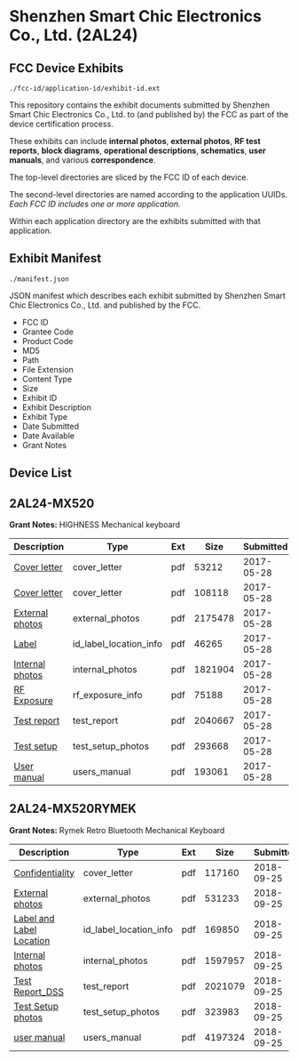# Shenzhen Smart Chic Electronics Co., Ltd. (2AL24)
## FCC Device Exhibits

```
./fcc-id/application-id/exhibit-id.ext
```

This repository contains the exhibit documents submitted by Shenzhen Smart Chic Electronics Co., Ltd. to (and published by) the FCC as part of the device certification process.

These exhibits can include **internal photos**, **external photos**, **RF test reports**, **block diagrams**, **operational descriptions**, **schematics**, **user manuals**, and various **correspondence**.

The top-level directories are sliced by the FCC ID of each device.

The second-level directories are named according to the application UUIDs. *Each FCC ID includes one or more application.*

Within each application directory are the exhibits submitted with that application. 

## Exhibit Manifest

```
./manifest.json
```

JSON manifest which describes each exhibit submitted by Shenzhen Smart Chic Electronics Co., Ltd. and published by the FCC.

- FCC ID
- Grantee Code
- Product Code
- MD5
- Path
- File Extension
- Content Type
- Size
- Exhibit ID
- Exhibit Description
- Exhibit Type
- Date Submitted
- Date Available
- Grant Notes

## Device List
## 2AL24-MX520
**Grant Notes:** HIGHNESS Mechanical keyboard

| Description | Type | Ext | Size | Submitted | Available |
| ----------- | ---- | --- | ---- | --------- | --------- |
| [Cover letter](2AL24-MX520/8a9c6bbc589f5b699116f746bf4f67c5/3406320.pdf) | cover_letter | pdf | 53212 | 2017-05-28 | 2017-05-28 |
| [Cover letter](2AL24-MX520/8a9c6bbc589f5b699116f746bf4f67c5/3406321.pdf) | cover_letter | pdf | 108118 | 2017-05-28 | 2017-05-28 |
| [External photos](2AL24-MX520/8a9c6bbc589f5b699116f746bf4f67c5/3406322.pdf) | external_photos | pdf | 2175478 | 2017-05-28 | 2017-05-28 |
| [Label](2AL24-MX520/8a9c6bbc589f5b699116f746bf4f67c5/3406323.pdf) | id_label_location_info | pdf | 46265 | 2017-05-28 | 2017-05-28 |
| [Internal photos](2AL24-MX520/8a9c6bbc589f5b699116f746bf4f67c5/3406324.pdf) | internal_photos | pdf | 1821904 | 2017-05-28 | 2017-05-28 |
| [RF Exposure](2AL24-MX520/8a9c6bbc589f5b699116f746bf4f67c5/3406326.pdf) | rf_exposure_info | pdf | 75188 | 2017-05-28 | 2017-05-28 |
| [Test report](2AL24-MX520/8a9c6bbc589f5b699116f746bf4f67c5/3406328.pdf) | test_report | pdf | 2040667 | 2017-05-28 | 2017-05-28 |
| [Test setup](2AL24-MX520/8a9c6bbc589f5b699116f746bf4f67c5/3406329.pdf) | test_setup_photos | pdf | 293668 | 2017-05-28 | 2017-05-28 |
| [User manual](2AL24-MX520/8a9c6bbc589f5b699116f746bf4f67c5/3406330.pdf) | users_manual | pdf | 193061 | 2017-05-28 | 2017-05-28 |
## 2AL24-MX520RYMEK
**Grant Notes:** Rymek Retro Bluetooth Mechanical Keyboard

| Description | Type | Ext | Size | Submitted | Available |
| ----------- | ---- | --- | ---- | --------- | --------- |
| [Confidentiality](2AL24-MX520RYMEK/e906ac5637dfefd48bd172d7f1be5d9b/4017579.pdf) | cover_letter | pdf | 117160 | 2018-09-25 | 2018-09-26 |
| [External photos](2AL24-MX520RYMEK/e906ac5637dfefd48bd172d7f1be5d9b/4017580.pdf) | external_photos | pdf | 531233 | 2018-09-25 | 2018-09-26 |
| [Label and Label Location](2AL24-MX520RYMEK/e906ac5637dfefd48bd172d7f1be5d9b/4017582.pdf) | id_label_location_info | pdf | 169850 | 2018-09-25 | 2018-09-26 |
| [Internal photos](2AL24-MX520RYMEK/e906ac5637dfefd48bd172d7f1be5d9b/4017581.pdf) | internal_photos | pdf | 1597957 | 2018-09-25 | 2018-09-26 |
| [Test Report_DSS](2AL24-MX520RYMEK/e906ac5637dfefd48bd172d7f1be5d9b/4017585.pdf) | test_report | pdf | 2021079 | 2018-09-25 | 2018-09-26 |
| [Test Setup photos](2AL24-MX520RYMEK/e906ac5637dfefd48bd172d7f1be5d9b/4017584.pdf) | test_setup_photos | pdf | 323983 | 2018-09-25 | 2018-09-26 |
| [user manual](2AL24-MX520RYMEK/e906ac5637dfefd48bd172d7f1be5d9b/4017583.pdf) | users_manual | pdf | 4197324 | 2018-09-25 | 2018-09-26 |
